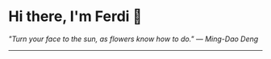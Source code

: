 <h1>Hi there, I'm Ferdi 👋</h1>

<p><em>
  "Turn your face to the sun, as flowers know how to do." — Ming-Dao Deng
</em></p>

---
